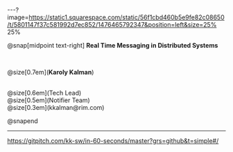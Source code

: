 ---?image=https://static1.squarespace.com/static/56f1cbd460b5e9fe82c08650/t/5801147f37c581992d7ec852/1476465792347&position=left&size=25% 25%


@snap[midpoint text-right]
**Real Time Messaging in Distributed Systems**

<br>

@size[0.7em](**Karoly Kalman**)

<br>
@size[0.6em](Tech Lead)
<br>
@size[0.5em](Notifier Team)
<br>
@size[0.3em](kkalman@rim.com)

@snapend

---
https://gitpitch.com/kk-sw/in-60-seconds/master?grs=github&t=simple#/

